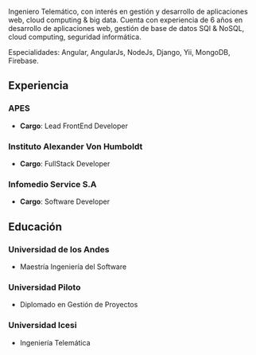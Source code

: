 Ingeniero Telemático, con interés en gestión y desarrollo de aplicaciones web, cloud computing & big data. Cuenta con experiencia de 6 años en desarrollo de aplicaciones web, gestión de base de datos SQl & NoSQL, cloud computing, seguridad informática.

Especialidades: Angular, AngularJs, NodeJs, Django, Yii, MongoDB, Firebase.

## Experiencia

### APES
 - **Cargo**: Lead FrontEnd Developer 
### Instituto Alexander Von Humboldt
 - **Cargo**: FullStack Developer
### Infomedio Service S.A
 - **Cargo**: Software Developer

## Educación

### Universidad de los Andes
 - Maestría Ingeniería del Software
### Universidad Piloto
 - Diplomado en Gestión de Proyectos
### Universidad Icesi
 - Ingeniería Telemática